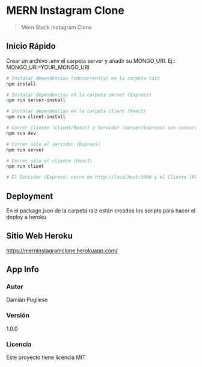 # MERN Instagram Clone

> Mern Stack Instagram Clone 

## Inicio Rápido

Crear un archivo .env el carpeta server y añadir su MONGO_URI. Ej.: MONGO_URI=YOUR_MONGO_URI

``` bash
# Instalar dependencias (concurrently) en la carpeta raíz
npm install

# Instalar dependencias en la carpeta server (Express)
npm run server-install

# Instalar dependencias en la carpeta client (React)
npm run client-install

# Correr Cliente (client/React) y Servidor (server/Express) con concurrently simultáneamente
npm run dev

# Correr sólo el servidor (Express) 
npm run server

# Correr sólo el cliente (React) 
npm run client

# El Servidor (Express) corre en http://localhost:5000 y el Cliente (React) en http://localhost:3000
```

## Deployment

En el package.json de la carpeta raíz están creados los scripts para hacer el deploy a heroku

## Sitio Web Heroku

https://merninstagramclone.herokuapp.com/

## App Info

### Autor

Damián Pugliese

### Versión

1.0.0

### Licencia

Este proyecto tiene licencia MIT